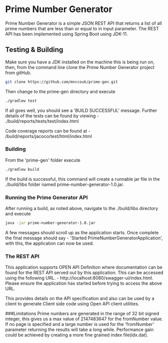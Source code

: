 # Prime Number Generator

Prime Number Generator is a simple JSON REST API that returns a list of all prime numbers that are less than or equal to in input parameter. The REST API has been implemented using Spring Boot using JDK-11. 

## Testing & Building

Make sure you have a JDK installed on the machine this is being run on, then, from the command line clone the Prime Number Generator project from gitHub.
```bash
git clone https://github.com/mnccouk/prime-gen.git
```

Then change to the prime-gen directory and execute

```bash
./gradlew test
```

If all goes well, you should see a 'BUILD SUCCESSFUL' message. Further details of the tests can be found by viewing - 
./build/reports/tests/test/index.html

Code coverage reports can be found at - /build/reports/jacoco/test/html/index.html

### Building

From the 'prime-gen' folder execute
```bash
./gradlew build
```
If the build is successful, this command will create a runnable jar file in the ./build/libs folder named prime-number-generator-1.0.jar.

### Running the Prime Generator API
After running a build, as noted above, navigate to the ./build/libs directory and execute
```bash
java -jar prime-number-generator-1.0.jar
```
A few messages should scroll up as the application starts. Once complete the final message should say - 'Started PrimeNumberGeneratorApplication', with this, the application can now be used.


### The REST API 

This application supports OPEN API Definition where documentation can be found for the REST API served out by this application. This can be accessed using the following URL. - http://localhost:8080/swagger-ui/index.html. Please ensure the application has started before trying to access the above URL.

This provides details on the API specification and also can be used by a client to generate Client side code using Open API client utilities.

###Limitations
Prime numbers are generated in the range of 32 bit signed integer, this gives us a max value of 2147483647 for the fromNumber value.
If no page is specified and a large number is used for the 'fromNumber' parameter returning the results will take a long while.
Performance gain could be achieved by creating a more fine grained index file(idx.dat).  


 



